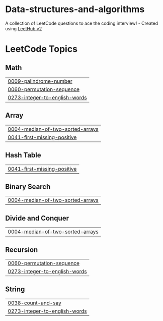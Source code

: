 # Data-structures-and-algorithms
A collection of LeetCode questions to ace the coding interview! - Created using [LeetHub v2](https://github.com/arunbhardwaj/LeetHub-2.0)

<!---LeetCode Topics Start-->
# LeetCode Topics
## Math
|  |
| ------- |
| [0009-palindrome-number](https://github.com/melkamzeranteneh/Data-structures-and-algorithms/tree/master/0009-palindrome-number) |
| [0060-permutation-sequence](https://github.com/melkamzeranteneh/Data-structures-and-algorithms/tree/master/0060-permutation-sequence) |
| [0273-integer-to-english-words](https://github.com/melkamzeranteneh/Data-structures-and-algorithms/tree/master/0273-integer-to-english-words) |
## Array
|  |
| ------- |
| [0004-median-of-two-sorted-arrays](https://github.com/melkamzeranteneh/Data-structures-and-algorithms/tree/master/0004-median-of-two-sorted-arrays) |
| [0041-first-missing-positive](https://github.com/melkamzeranteneh/Data-structures-and-algorithms/tree/master/0041-first-missing-positive) |
## Hash Table
|  |
| ------- |
| [0041-first-missing-positive](https://github.com/melkamzeranteneh/Data-structures-and-algorithms/tree/master/0041-first-missing-positive) |
## Binary Search
|  |
| ------- |
| [0004-median-of-two-sorted-arrays](https://github.com/melkamzeranteneh/Data-structures-and-algorithms/tree/master/0004-median-of-two-sorted-arrays) |
## Divide and Conquer
|  |
| ------- |
| [0004-median-of-two-sorted-arrays](https://github.com/melkamzeranteneh/Data-structures-and-algorithms/tree/master/0004-median-of-two-sorted-arrays) |
## Recursion
|  |
| ------- |
| [0060-permutation-sequence](https://github.com/melkamzeranteneh/Data-structures-and-algorithms/tree/master/0060-permutation-sequence) |
| [0273-integer-to-english-words](https://github.com/melkamzeranteneh/Data-structures-and-algorithms/tree/master/0273-integer-to-english-words) |
## String
|  |
| ------- |
| [0038-count-and-say](https://github.com/melkamzeranteneh/Data-structures-and-algorithms/tree/master/0038-count-and-say) |
| [0273-integer-to-english-words](https://github.com/melkamzeranteneh/Data-structures-and-algorithms/tree/master/0273-integer-to-english-words) |
<!---LeetCode Topics End-->